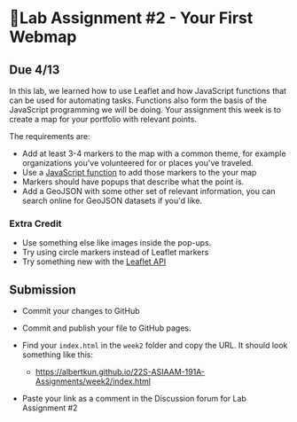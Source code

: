 # 📝Lab Assignment #2 - Your First Webmap

## Due 4/13

In this lab, we learned how to use Leaflet and how JavaScript functions that can be used for automating tasks. Functions also form the basis of the JavaScript programming we will be doing. Your assignment this week is to create a map for your portfolio with relevant points.

The requirements are:

- Add at least 3-4 markers to the map with a common theme, for example organizations you've volunteered for or places you've traveled.
- Use a [JavaScript function](https://developer.mozilla.org/en-US/docs/Web/JavaScript/Reference/Global_Objects/Function/Function) to add those markers to the your map
- Markers should have popups that describe what the point is.
- Add a GeoJSON with some other set of relevant information, you can search online for GeoJSON datasets if you'd like.

### Extra Credit

- Use something else like images inside the pop-ups.
- Try using circle markers instead of Leaflet markers
- Try something new with the [Leaflet API](https://leafletjs.com/reference-1.7.1.html)
  
## Submission

- Commit your changes to GitHub

- Commit and publish your file to GitHub pages.

- Find your `index.html` in the `week2` folder and copy the URL. It should look something like this:
  - https://albertkun.github.io/22S-ASIAAM-191A-Assignments/week2/index.html

- Paste your link as a comment in the Discussion forum for Lab Assignment #2
